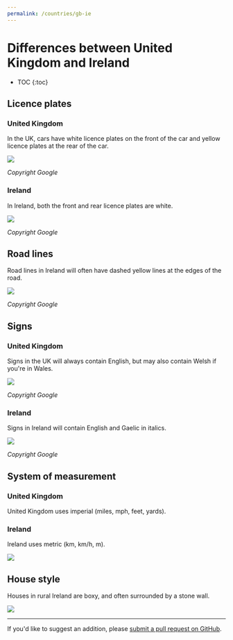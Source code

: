 ```yaml
---
permalink: /countries/gb-ie
---
```


# Differences between United Kingdom and Ireland

* TOC
{:toc}

## Licence plates

### United Kingdom

In the UK, cars have white licence plates on the front of the car and yellow licence plates at the rear of the car.

![](gb-licence-plates.png)

_Copyright Google_

### Ireland

In Ireland, both the front and rear licence plates are white.

![](ie-licence-plates.png)

_Copyright Google_

## Road lines

Road lines in Ireland will often have dashed yellow lines at the edges of the road.

![](ie-road-lines.png)

_Copyright Google_

## Signs

### United Kingdom

Signs in the UK will always contain English, but may also contain Welsh if you're in Wales.

![](gb-wales-sign.png)

_Copyright Google_

### Ireland

Signs in Ireland will contain English and Gaelic in italics.

![](ie-sign.png)

_Copyright Google_

## System of measurement

### United Kingdom

United Kingdom uses imperial (miles, mph, feet, yards).

### Ireland

Ireland uses metric (km, km/h, m).

![](ie-speed.png)

## House style

Houses in rural Ireland are boxy, and often surrounded by a stone wall.

![](ie-house.png)

---

If you'd like to suggest an addition, please [submit a pull request on GitHub](https://github.com/ntzm/geo-stats/edit/master/docs/countries/gb-ie/index.md).
